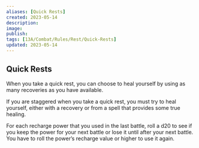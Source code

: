 ```yaml
---
aliases: [Quick Rests]
created: 2023-05-14
description: 
image: 
publish: 
tags: [13A/Combat/Rules/Rest/Quick-Rests]
updated: 2023-05-14
---
```


## Quick Rests

When you take a quick rest, you can choose to heal yourself by using as many recoveries as you have available.

If you are staggered when you take a quick rest, you must try to heal yourself, either with a recovery or from a spell that provides some true healing.

For each recharge power that you used in the last battle, roll a d20 to see if you keep the power for your next battle or lose it until after your next battle. You have to roll the power’s recharge value or higher to use it again.